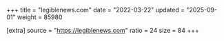 +++
title = "legiblenews.com"
date = "2022-03-22"
updated = "2025-09-01"
weight = 85980

[extra]
source = "https://legiblenews.com"
ratio = 24
size = 84
+++
